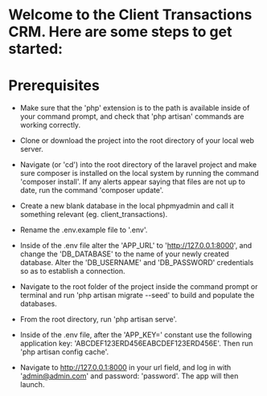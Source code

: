 # Welcome to the Client Transactions CRM. Here are some steps to get started:

# Prerequisites

* Make sure that the 'php' extension is to the path is available inside of your command prompt, and check that 'php artisan' commands are working correctly.

* Clone or download the project into the root directory of your local web server.

* Navigate (or 'cd') into the root directory of the laravel project and make sure composer is installed on the local system by running the command 'composer install'. If any alerts appear saying that files are not up to date, run the command 'composer update'.

* Create a new blank database in the local phpmyadmin and call it something relevant (eg. client_transactions).

* Rename the .env.example file to '.env'.

* Inside of the .env file alter the 'APP_URL' to 'http://127.0.0.1:8000', and change the 'DB_DATABASE' to the name of your newly created database. Alter the 'DB_USERNAME' and 'DB_PASSWORD' credentials so as to establish a connection. 

* Navigate to the root folder of the project inside the command prompt or terminal and run 'php artisan migrate --seed' to build and populate the databases.

* From the root directory, run 'php artisan serve'.

* Inside of the .env file, after the 'APP_KEY=' constant use the following application key: 'ABCDEF123ERD456EABCDEF123ERD456E'. Then run 'php artisan config cache'.

* Navigate to http://127.0.0.1:8000 in your url field, and log in with 'admin@admin.com' and password: 'password'. The app will then launch.